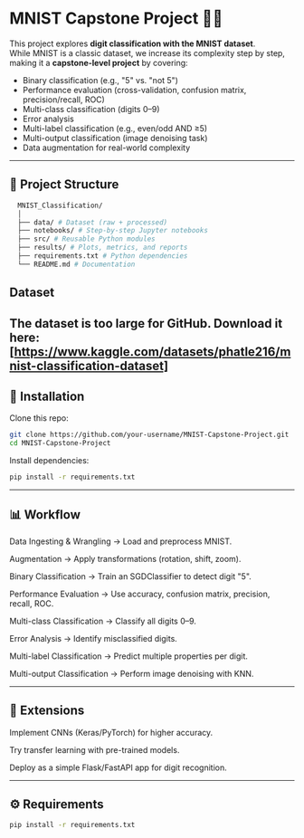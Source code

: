 # MNIST Capstone Project 🧠🔢

This project explores **digit classification with the MNIST dataset**.  
While MNIST is a classic dataset, we increase its complexity step by step, making it a **capstone-level project** by covering:

- Binary classification (e.g., "5" vs. "not 5")
- Performance evaluation (cross-validation, confusion matrix, precision/recall, ROC)
- Multi-class classification (digits 0–9)
- Error analysis
- Multi-label classification (e.g., even/odd AND ≥5)
- Multi-output classification (image denoising task)
- Data augmentation for real-world complexity
---
## 📂 Project Structure
```bash
  MNIST_Classification/
  │
  ├── data/ # Dataset (raw + processed)
  ├── notebooks/ # Step-by-step Jupyter notebooks
  ├── src/ # Reusable Python modules
  ├── results/ # Plots, metrics, and reports
  ├── requirements.txt # Python dependencies
  └── README.md # Documentation
```
## Dataset
The dataset is too large for GitHub. Download it here: [https://www.kaggle.com/datasets/phatle216/mnist-classification-dataset]
---

## 🚀 Installation

Clone this repo:
```bash
git clone https://github.com/your-username/MNIST-Capstone-Project.git
cd MNIST-Capstone-Project
```

Install dependencies:
```bash
pip install -r requirements.txt
```

---

## 📊 Workflow

Data Ingesting & Wrangling → Load and preprocess MNIST.

Augmentation → Apply transformations (rotation, shift, zoom).

Binary Classification → Train an SGDClassifier to detect digit "5".

Performance Evaluation → Use accuracy, confusion matrix, precision, recall, ROC.

Multi-class Classification → Classify all digits 0–9.

Error Analysis → Identify misclassified digits.

Multi-label Classification → Predict multiple properties per digit.

Multi-output Classification → Perform image denoising with KNN.

---

## 🔮 Extensions

Implement CNNs (Keras/PyTorch) for higher accuracy.

Try transfer learning with pre-trained models.

Deploy as a simple Flask/FastAPI app for digit recognition.

---

## ⚙️ Requirements
```bash
pip install -r requirements.txt
```
